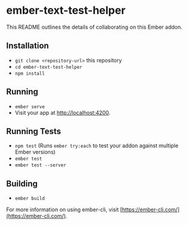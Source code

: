# ember-text-test-helper

This README outlines the details of collaborating on this Ember addon.

## Installation

* `git clone <repository-url>` this repository
* `cd ember-text-test-helper`
* `npm install`

## Running

* `ember serve`
* Visit your app at [http://localhost:4200](http://localhost:4200).

## Running Tests

* `npm test` (Runs `ember try:each` to test your addon against multiple Ember versions)
* `ember test`
* `ember test --server`

## Building

* `ember build`

For more information on using ember-cli, visit [https://ember-cli.com/](https://ember-cli.com/).
